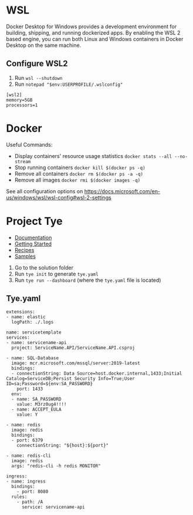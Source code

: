 # WSL

Docker Desktop for Windows provides a development environment for building, shipping, and running dockerized apps. By enabling the WSL 2 based engine, you can run both Linux and Windows containers in Docker Desktop on the same machine.

## Configure WSL2

1. Run ```wsl --shutdown```
2. Run ```notepad "$env:USERPROFILE/.wslconfig"```

```
[wsl2]
memory=5GB   
processors=1 
```

# Docker

Useful Commands:

- Display containers' resource usage statistics ```docker stats --all --no-stream```
- Stop running containers ```docker kill $(docker ps -q)```
- Remove all containers ```docker rm $(docker ps -a -q)```
- Remove all images ```docker rmi $(docker images -q)```

See all configuration options on https://docs.microsoft.com/en-us/windows/wsl/wsl-config#wsl-2-settings

# Project Tye

- [Documentation](https://github.com/dotnet/tye/blob/main/docs/README.md)
- [Getting Started](https://github.com/dotnet/tye/blob/main/docs/getting_started.md)
- [Recipes](https://github.com/dotnet/tye/tree/main/docs/recipes)
- [Samples](https://github.com/dotnet/tye/tree/main/samples)

1. Go to the solution folder
2. Run ```tye init``` to generate ```tye.yaml```
3. Run ```tye run --dashboard``` (where the ```tye.yaml``` file is located)

## Tye.yaml

```
extensions:
- name: elastic
  logPath: ./.logs

name: servicetemplate
services:
- name: servicename-api
  project: ServiceName.API/ServiceName.API.csproj

- name: SQL-Database
  image: mcr.microsoft.com/mssql/server:2019-latest
  bindings:
  - connectionString: Data Source=host.docker.internal,1433;Initial Catalog=ServiceDB;Persist Security Info=True;User ID=sa;Password=${env:SA_PASSWORD}
    port: 1433
  env:
  - name: SA_PASSWORD
    value: M3rz0ug4!!!!
  - name: ACCEPT_EULA
    value: Y

- name: redis
  image: redis
  bindings:
  - port: 6379
    connectionString: "${host}:${port}"

- name: redis-cli
  image: redis
  args: "redis-cli -h redis MONITOR"

ingress:
- name: ingress
  bindings:
    - port: 8080
  rules:
    - path: /A
      service: servicename-api
```


